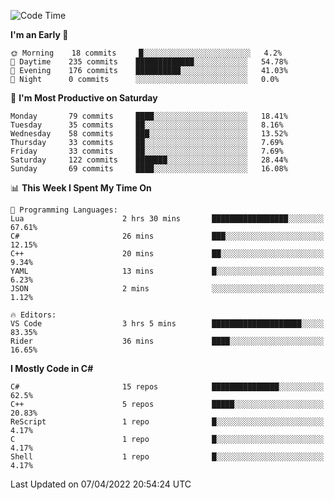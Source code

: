 <!--START_SECTION:waka-->
![Code Time](http://img.shields.io/badge/Code%20Time-766%20hrs%2017%20mins-blue)

**I'm an Early 🐤** 

```text
🌞 Morning    18 commits     █░░░░░░░░░░░░░░░░░░░░░░░░   4.2% 
🌆 Daytime    235 commits    █████████████░░░░░░░░░░░░   54.78% 
🌃 Evening    176 commits    ██████████░░░░░░░░░░░░░░░   41.03% 
🌙 Night      0 commits      ░░░░░░░░░░░░░░░░░░░░░░░░░   0.0%

```
📅 **I'm Most Productive on Saturday** 

```text
Monday       79 commits     ████░░░░░░░░░░░░░░░░░░░░░   18.41% 
Tuesday      35 commits     ██░░░░░░░░░░░░░░░░░░░░░░░   8.16% 
Wednesday    58 commits     ███░░░░░░░░░░░░░░░░░░░░░░   13.52% 
Thursday     33 commits     ██░░░░░░░░░░░░░░░░░░░░░░░   7.69% 
Friday       33 commits     ██░░░░░░░░░░░░░░░░░░░░░░░   7.69% 
Saturday     122 commits    ███████░░░░░░░░░░░░░░░░░░   28.44% 
Sunday       69 commits     ████░░░░░░░░░░░░░░░░░░░░░   16.08%

```


📊 **This Week I Spent My Time On** 

```text
💬 Programming Languages: 
Lua                      2 hrs 30 mins       █████████████████░░░░░░░░   67.61% 
C#                       26 mins             ███░░░░░░░░░░░░░░░░░░░░░░   12.15% 
C++                      20 mins             ██░░░░░░░░░░░░░░░░░░░░░░░   9.34% 
YAML                     13 mins             █░░░░░░░░░░░░░░░░░░░░░░░░   6.23% 
JSON                     2 mins              ░░░░░░░░░░░░░░░░░░░░░░░░░   1.12%

🔥 Editors: 
VS Code                  3 hrs 5 mins        ████████████████████░░░░░   83.35% 
Rider                    36 mins             ████░░░░░░░░░░░░░░░░░░░░░   16.65%

```

**I Mostly Code in C#** 

```text
C#                       15 repos            ███████████████░░░░░░░░░░   62.5% 
C++                      5 repos             █████░░░░░░░░░░░░░░░░░░░░   20.83% 
ReScript                 1 repo              █░░░░░░░░░░░░░░░░░░░░░░░░   4.17% 
C                        1 repo              █░░░░░░░░░░░░░░░░░░░░░░░░   4.17% 
Shell                    1 repo              █░░░░░░░░░░░░░░░░░░░░░░░░   4.17%

```



 Last Updated on 07/04/2022 20:54:24 UTC
<!--END_SECTION:waka-->
